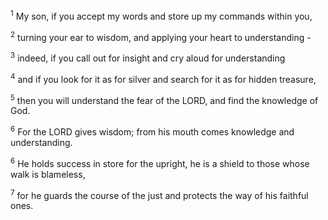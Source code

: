 <sup>1</sup>
My son, if you accept my words
and store up my commands within you, 

<sup>2</sup>
turning your ear to wisdom, 
and applying your heart to understanding - 

<sup>3</sup>
indeed, if you call out for insight 
and cry aloud for understanding

<sup>4</sup>
and if you look for it as for silver
and search for it as for hidden treasure,

<sup>5</sup>
then you will understand the fear of the LORD,
and find the knowledge of God.

<sup>6</sup>
For the LORD gives wisdom; 
from his mouth comes knowledge and understanding.

<sup>6</sup>
He holds success in store for the upright,
he is a shield to those whose walk is blameless,

<sup>7</sup>
for he guards the course of the just
and protects the way of his faithful ones.

